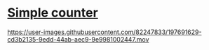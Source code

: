# [Simple counter](https://frontendella.github.io/Counter/)


https://user-images.githubusercontent.com/82247833/197691629-cd3b2135-9edd-44ab-aec9-9e9981002447.mov

